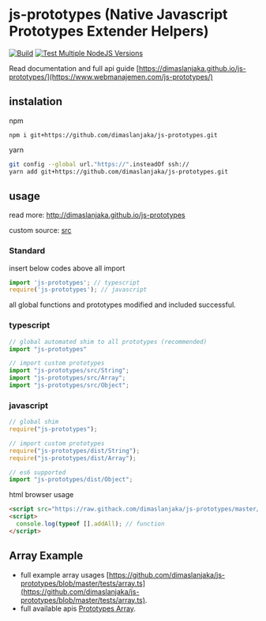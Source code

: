 # js-prototypes (Native Javascript Prototypes Extender Helpers)

[![Build](https://github.com/dimaslanjaka/js-prototypes/actions/workflows/npm-gulp.yml/badge.svg)](https://github.com/dimaslanjaka/js-prototypes/actions/workflows/npm-gulp.yml) [![Test Multiple NodeJS Versions](https://github.com/dimaslanjaka/js-prototypes/actions/workflows/npm-test.yml/badge.svg)](https://github.com/dimaslanjaka/js-prototypes/actions/workflows/npm-test.yml)

Read documentation and full api guide [https://dimaslanjaka.github.io/js-prototypes/](https://www.webmanajemen.com/js-prototypes/)

## instalation
npm
```shell
npm i git+https://github.com/dimaslanjaka/js-prototypes.git
```
yarn
```bash
git config --global url."https://".insteadOf ssh://
yarn add git+https://github.com/dimaslanjaka/js-prototypes.git
```

## usage
read more: http://dimaslanjaka.github.io/js-prototypes

custom source: [src](./src)

### Standard
insert below codes above all import
```ts
import 'js-prototypes'; // typescript
require('js-prototypes'); // javascript
```
all global functions and prototypes modified and included successful.

### typescript
```ts
// global automated shim to all prototypes (recommended)
import "js-prototypes"

// import custom prototypes
import "js-prototypes/src/String";
import "js-prototypes/src/Array";
import "js-prototypes/src/Object";
```

### javascript
```js
// global shim
require("js-prototypes");

// import custom prototypes
require("js-prototypes/dist/String");
require("js-prototypes/dist/Array");

// es6 supported
import "js-prototypes/dist/Object";
```

html browser usage
```html
<script src="https://raw.githack.com/dimaslanjaka/js-prototypes/master/dist/release/bundle.js"></script>
<script>
  console.log(typeof [].addAll); // function
</script>
```

## Array Example
- full example array usages [https://github.com/dimaslanjaka/js-prototypes/blob/master/tests/array.ts](https://github.com/dimaslanjaka/js-prototypes/blob/master/tests/array.ts).
- full available apis [Prototypes Array](Array.html).
<script src="https://emgithub.com/embed.js?target=https%3A%2F%2Fgithub.com%2Fdimaslanjaka%2Fjs-prototypes%2Fblob%2Fmaster%2Ftests%2Farray.ts&style=github&showCopy=on"></script>
